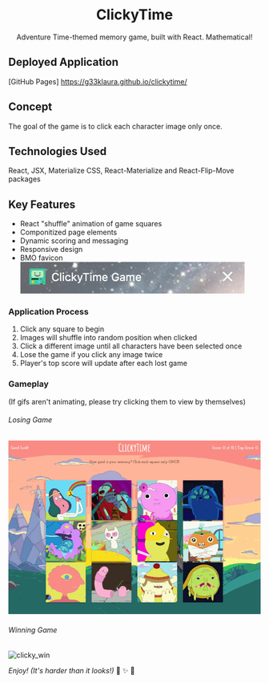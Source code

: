 <h1 align="center">ClickyTime</h1>

<div align="center">Adventure Time-themed memory game, built with React. Mathematical!</div>

## Deployed Application

[GitHub Pages] <https://g33klaura.github.io/clickytime/>

<!-- Use extension to make TOC -->
<!-- ## Contents -->

## Concept

The goal of the game is to click each character image only once.

## Technologies Used

React, JSX, Materialize CSS, React-Materialize and React-Flip-Move packages

## Key Features

* React "shuffle" animation of game squares
* Componitized page elements
* Dynamic scoring and messaging
* Responsive design
* BMO favicon <br>
![BMO favicon](./screenshots/bmo_favicon.png)

### Application Process

1. Click any square to begin
1. Images will shuffle into random position when clicked
1. Click a different image until all characters have been selected once
1. Lose the game if you click any image twice
1. Player's top score will update after each lost game

### Gameplay

(If gifs aren't animating, please try clicking them to view by themselves)

###### Losing Game

![clicky_loss](./screenshots/clicky_loss.gif)

###### Winning Game

![clicky_win](./screenshots/clicky_win.gif)

*Enjoy! (It's harder than it looks!)* :lollipop: :sparkles: :lemon: